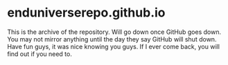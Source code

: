  # enduniverserepo.github.io

This is the archive of the repository. Will go down once GitHub goes down. You may not mirror anything until the day they say GitHub will shut down. Have fun guys, it was nice knowing you guys. If I ever come back, you will find out if you need to.
